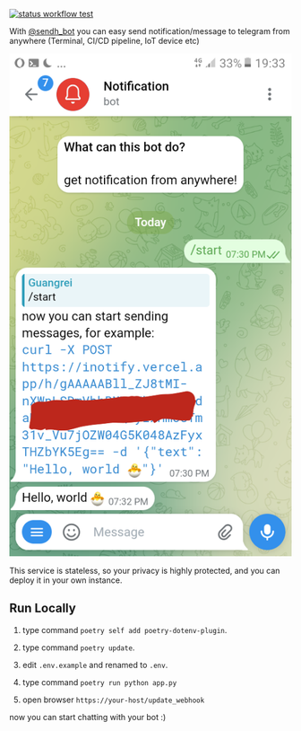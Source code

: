 [![status workflow test](https://github.com/cirebon-dev/notification_bot/actions/workflows/python-app.yml/badge.svg)](https://github.com/cirebon-dev/notification_bot/actions) 

With [@sendh_bot](https://t.me/sendh_bot) you can easy send notification/message to telegram from anywhere (Terminal, CI/CD pipeline, IoT device etc)

![Screenshot](screenshot.png)

This service is stateless, so your privacy is highly protected, and you can deploy it in your own instance.

## Run Locally

1. type command `poetry self add poetry-dotenv-plugin`.

2. type command `poetry update`.

3. edit `.env.example` and renamed to `.env`.

4. type command `poetry run python app.py`
 
5. open browser `https://your-host/update_webhook`

now you can start chatting with your bot :)
